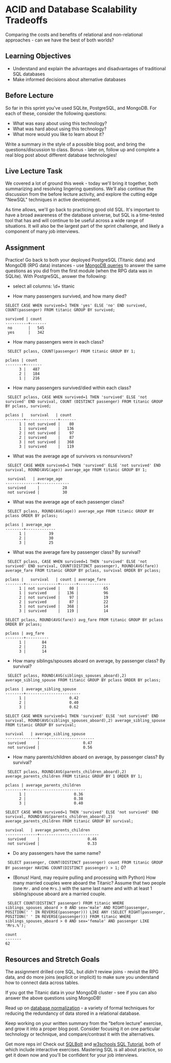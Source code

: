 # ACID and Database Scalability Tradeoffs

Comparing the costs and benefits of relational and non-relational approaches -
can we have the best of both worlds?

## Learning Objectives

- Understand and explain the advantages and disadvantages of traditional SQL
  databases
- Make informed decisions about alternative databases

## Before Lecture

So far in this sprint you've used SQLite, PostgreSQL, and MongoDB. For each of
these, consider the following questions:

- What was easy about using this technology?
- What was hard about using this technology?
- What more would you like to learn about it?

Write a summary in the style of a possible blog post, and bring the
questions/discussion to class. Bonus - later on, follow up and complete a real
blog post about different database technologies!

## Live Lecture Task

We covered a lot of ground this week - today we'll bring it together, both
summarizing and resolving lingering questions. We'll also continue the
discussion from the before lecture activity, and explore the cutting edge
"NewSQL" techniques in active development.

As time allows, we'll go back to practicing good old SQL. It's important to have
a broad awareness of the database universe, but SQL is a time-tested tool that
has and will continue to be useful across a wide range of situations. It will
also be the largest part of the sprint challenge, and likely a component of many
job interviews.

## Assignment

Practice! Go back to both your deployed PostgreSQL (Titanic data) and MongoDB
(RPG data) instances - use [MongoDB
queries](https://docs.mongodb.com/manual/tutorial/query-documents/) to answer
the same questions as you did from the first module (when the RPG data was in
SQLite). With PostgreSQL, answer the following:
- select all columns: \d+ titanic

- How many passengers survived, and how many died?

```SELECT CASE WHEN survived=1 THEN 'yes' ELSE 'no' END survived, COUNT(passenger) FROM titanic GROUP BY survived;```
```
survived | count
----------+-------
 no       |   545
 yes      |   342
```
- How many passengers were in each class?

``` SELECT pclass, COUNT(passenger) FROM titanic GROUP BY 1;```

```
pclass | count
--------+-------
      3 |   487
      2 |   184
      1 |   216
```

- How many passengers survived/died within each class?

``` SELECT pclass, CASE WHEN survived=1 THEN 'survived' ELSE 'not survived' END survival, COUNT (DISTINCT passenger) FROM titanic GROUP BY pclass, survived;```

```
pclass |   survival   | count
--------+--------------+-------
      1 | not survived |    80
      1 | survived     |   136
      2 | not survived |    97
      2 | survived     |    87
      3 | not survived |   368
      3 | survived     |   119
```
- What was the average age of survivors vs nonsurvivors?

``` SELECT CASE WHEN survived=1 THEN 'survived' ELSE 'not survived' END survival, ROUND(AVG(age)) average_age FROM titanic GROUP BY 1;```

```
 survival   | average_age
--------------+-------------
 survived     |          28
 not survived |          30
``` 

- What was the average age of each passenger class?

``` SELECT pclass, ROUND(AVG(age)) average_age FROM titanic GROUP BY pclass ORDER BY pclass;```

```
pclass | average_age
--------+-------------
      1 |          39
      2 |          30
      3 |          25
```

- What was the average fare by passenger class? By survival?

``` SELECT pclass, CASE WHEN survived=1 THEN 'survived' ELSE 'not survived' END survival, COUNT(DISTINCT passenger), ROUND(AVG(fare)) average_fare FROM titanic GROUP BY pclass, survival ORDER BY pclass;```

```
pclass |   survival   | count | average_fare
--------+--------------+-------+--------------
      1 | not survived |    80 |           65
      1 | survived     |   136 |           96
      2 | not survived |    97 |           19
      2 | survived     |    87 |           22
      3 | not survived |   368 |           14
      3 | survived     |   119 |           14

```

``` SELECT pclass, ROUND(AVG(fare)) avg_fare FROM titanic GROUP BY pclass ORDER BY pclass; ```

```
pclass | avg_fare
--------+----------
      1 |       84
      2 |       21
      3 |       14
```

- How many siblings/spouses aboard on average, by passenger class? By survival?

``` SELECT pclass, ROUND(AVG(siblings_spouses_aboard),2) average_sibling_spouse FROM titanic GROUP BY pclass ORDER BY pclass;```

```
pclass | average_sibling_spouse
--------+------------------------
      1 |                   0.42
      2 |                   0.40
      3 |                   0.62
```
``` SELECT CASE WHEN survived=1 THEN 'survived' ELSE 'not survived' END survival, ROUND(AVG(siblings_spouses_aboard),2) average_sibling_spouse FROM titanic GROUP BY survival;  ```

```
survival   | average_sibling_spouse
--------------+------------------------
 survived     |                   0.47
 not survived |                   0.56
```

- How many parents/children aboard on average, by passenger class? By survival?

``` SELECT pclass, ROUND(AVG(parents_children_aboard),2) average_parents_children FROM titanic GROUP BY 1 ORDER BY 1;```

```
pclass | average_parents_children
--------+--------------------------
      1 |                     0.36
      2 |                     0.38
      3 |                     0.40
```

``` SELECT CASE WHEN survived=1 THEN 'survived' ELSE 'not survived' END survival, ROUND(AVG(parents_children_aboard),2) average_parents_children FROM titanic GROUP BY survival; ```

```
survival   | average_parents_children
--------------+--------------------------
 survived     |                     0.46
 not survived |                     0.33
``` 

- Do any passengers have the same name?

``` SELECT passenger, COUNT(DISTINCT passenger) count FROM titanic GROUP BY passenger HAVING COUNT(DISTINCT passenger) > 1;```
 0?

- (Bonus! Hard, may require pulling and processing with Python) How many married
  couples were aboard the Titanic? Assume that two people (one `Mr.` and one
  `Mrs.`) with the same last name and with at least 1 sibling/spouse aboard are
  a married couple.

``` SELECT COUNT(DISTINCT passenger) FROM titanic WHERE siblings_spouses_aboard > 0 AND sex='male' AND RIGHT(passenger, POSITION(' ' IN REVERSE(passenger))) LIKE ANY (SELECT RIGHT(passenger, POSITION(' ' IN REVERSE(passenger))) FROM titanic WHERE siblings_spouses_aboard > 0 AND sex='female' AND passenger LIKE 'Mrs.%');```

```
count
-------
62
```

## Resources and Stretch Goals

The assignment drilled core SQL, but *didn't* review joins - revisit the RPG
data, and do more joins (explicit or implicit) to make sure you understand how
to connect data across tables.

If you got the Titanic data in your MongoDB cluster - see if you can also answer
the above questions using MongoDB!

Read up on [database
normalization](https://en.wikipedia.org/wiki/Database_normalization) - a variety
of formal techniques for reducing the redundancy of data stored in a relational
database.

Keep working on your written summary from the "before lecture" exercise, and
grow it into a proper blog post. Consider focusing it on one particular
technology or technique, and compare/contrast it with the alternatives.

Get more reps in! Check out [SQLBolt](https://sqlbolt.com/) and [w3schools SQL
Tutorial](https://www.w3schools.com/sql/), both of which include interactive
exercises. Mastering SQL is all about practice, so get it down now and you'll be
confident for your job interviews.
